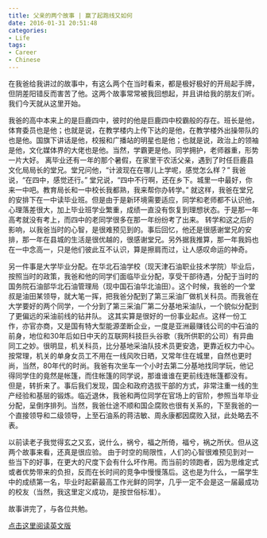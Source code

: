 ```yaml
---
title: 父亲的两个故事 | 赢了起跑线又如何
date: 2016-01-31 20:51:48
categories:
- Life
tags:
- Career
- Chinese
---
```

在我爸给我讲过的故事中，有这么两个在当时看来，都是极好极好的开局起手牌，但阴差阳错反而害苦了他。这两个故事常常被我回想起，并且讲给我的朋友们听。我们今天就从这里开始。

我爸的高中本来上的是巨鹿四中，彼时的他是巨鹿四中校霸般的存在。班长是他，体育委员也是他；也就是说，在教学楼内上传下达的是他，在教学楼外出操带队的也是他。国旗下讲话是他，校报和广播站的明星也是他；也就是说，政治上的领袖是他，文化媒体界的大佬也是他。当然，学霸更是他。同学拥护，老师器重，形势一片大好。
离毕业还有一年的那个暑假，在家里干农活父亲，遇到了时任巨鹿县文化局局长的堂兄。堂兄问他，“计波现在在哪儿上学呢，感觉怎么样？” 我爸说，“在四中，感觉还行。” 堂兄说，“四中不行啊，还在乡下。城里一中最好，你来一中吧。教育局长和一中校长我都熟，我来帮你办转学。”
就这样，我爸在堂兄的安排下在一中读毕业班。但是由于是新环境需要适应，同学和老师都不认识他，心理落差很大，加上毕业班学业繁重，成绩一直没有恢复到理想状态。于是那一年高考就没有考上，而四中的老同学很多在那一年纷纷考了出来。
转学和这之后的影响，以我爸当时的心智，是很难预见到的。事后回忆，他还是很感谢堂兄的安排，那一年在县城的生活是很优越的，很感谢堂兄。另外据我推算，那一年我妈也在一中念高一，只是他们彼此互不认识，算是擦肩而过，让人感叹命运的神奇。

另一件事是大学毕业分配。在华北石油学校（现天津石油职业技术学院）毕业后，按照当时的政策，我爸和他的同学们面临毕业分配，享受干部待遇，分配于当时的国务院石油部华北石油管理局（现中国石油华北油田）。这个时候，我爸的一个堂叔是油田某领导，就大笔一挥，把我爸分配到了第三采油厂做机关科员。而我爸在大学要好的两个同学，一个分到了第三采油厂第二分基地采油队，一个貌似分配到了更偏远的采油前线的钻井队。
这其实算是很好的一份事业起点。这样一份工作，亦官亦商，又是国有特大型能源垄断企业，一度是亚洲最赚钱公司的中石油的前身，地位和30年后如日中天的互联网科技巨头谷歌（我所供职的公司）有异曲同工之妙。很明显，机关科员，比分基地采油队技术员更安逸，更靠近权力中心。按常理，机关的单身女员工不用在一线风吹日晒，又常年住在城里，自然也更时尚，当然，80年代的时尚。我爸有次坐车一个小时去第二分基地找同学玩，他记得同学住的竟然是帐篷，而住帐篷的同学说，那谁谁谁在更前线连帐篷都没有。
但是，转折来了。事后我们发现，国企和政府选拔干部的方式，非常注重一线的生产经验和基层的锻炼。临近退休，我爸和两位同学在官场上的官阶，参照当年毕业分配，呈倒序排列。当然，我爸仕途不顺和国企腐败也很有关系的，下至我爸的一个直接领导和二级领导，上至石油系的蒋洁敏、周永康都因腐败入狱，此处略去不表。

以前读老子我觉得玄之又玄，说什么，祸兮，福之所倚，福兮，祸之所伏。但从这两个故事来看，还真是很应验。
由于时空的局限性，人们的心智很难预见到对一些当下的好事，在更大的尺度下会有什么坏作用。而当前的领跑者，因为思维定式或者优势带来的负担，反而在长时间的竞争中慢慢落后。这也是为什么，一届学生中的成绩第一名，毕业时起薪最高工作光鲜的同学，几乎一定不会是这一届最成功的校友（当然，我这里定义成功，是按世俗标准）。

故事讲完了，与各位共勉。

[点击这里阅读英文版](2016/01/31/father-two-stories-en/)